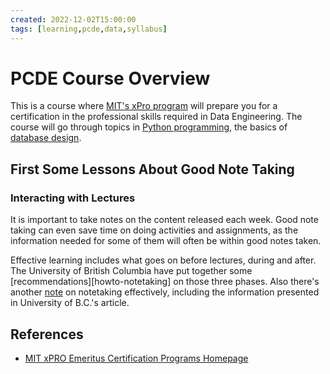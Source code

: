 ```yaml
---
created: 2022-12-02T15:00:00
tags: [learning,pcde,data,syllabus]
---
```

# PCDE Course Overview

This is a course where [MIT's xPro program][mit-xpro] will prepare you for a
certification in the professional skills required in Data Engineering.
The course will go through topics in [Python programming](python.md),
the basics of [database design](databases.md).

## First Some Lessons About Good Note Taking

### Interacting with Lectures

It is important to take notes on the content released each week.
Good note taking can even save time on doing activities and assignments,
as the information needed for some of them will often be within good notes taken.

Effective learning includes what goes on before lectures, during and after.
The University of British Columbia
have put together some [recommendations][howto-notetaking] on those three phases.
Also there's another [note](notetaking.md) on notetaking effectively,
including the information presented in University of B.C.'s article.

## References

* [MIT xPRO Emeritus Certification Programs Homepage][mit-xpro]

<!-- Hidden Reference Links Below Here -->
[mit-xpro]: https://emeritus.org/universities/mit-xpro/ "MIT xPRO Emeritus Certification Programs Homepage"
